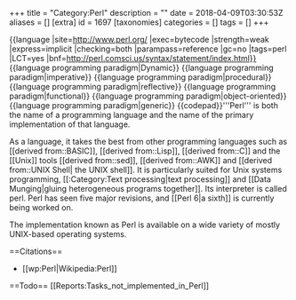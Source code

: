 +++
title = "Category:Perl"
description = ""
date = 2018-04-09T03:30:53Z
aliases = []
[extra]
id = 1697
[taxonomies]
categories = []
tags = []
+++

{{language
|site=http://www.perl.org/
|exec=bytecode
|strength=weak
|express=implicit
|checking=both
|parampass=reference
|gc=no
|tags=perl
|LCT=yes
|bnf=http://perl.comsci.us/syntax/statement/index.html}}
{{language programming paradigm|Dynamic}}
{{language programming paradigm|imperative}}
{{language programming paradigm|procedural}}
{{language programming paradigm|reflective}}
{{language programming paradigm|functional}}
{{language programming paradigm|object-oriented}}
{{language programming paradigm|generic}}
{{codepad}}'''Perl''' is both the name of a programming language and the name of the primary implementation of that language.

As a language, it takes the best from other programming languages such as [[derived from::BASIC]], [[derived from::Lisp]], [[derived from::C]] and the [[Unix]] tools [[derived from::sed]], [[derived from::AWK]] and [[derived from::UNIX Shell| the UNIX shell]]. It is particularly suited for Unix systems programming, [[:Category:Text processing|text processing]] and [[Data Munging|gluing heterogeneous programs together]]. Its interpreter is called perl. Perl has seen five major revisions, and [[Perl 6|a sixth]] is currently being worked on.

The implementation known as Perl is available on a wide variety of mostly UNIX-based operating systems.

==Citations==
* [[wp:Perl|Wikipedia:Perl]]

==Todo==
[[Reports:Tasks_not_implemented_in_Perl]]
